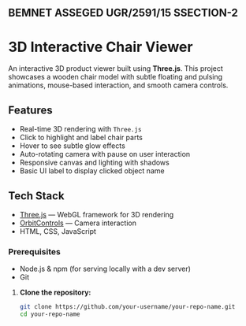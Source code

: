 ## BEMNET ASSEGED             UGR/2591/15             SSECTION-2

# 3D Interactive Chair Viewer

An interactive 3D product viewer built using **Three.js**. This project showcases a wooden chair model with subtle floating and pulsing animations, mouse-based interaction, and smooth camera controls.

## Features

- Real-time 3D rendering with `Three.js`
- Click to highlight and label chair parts
- Hover to see subtle glow effects
- Auto-rotating camera with pause on user interaction
- Responsive canvas and lighting with shadows
- Basic UI label to display clicked object name

## Tech Stack

- [Three.js](https://threejs.org/) — WebGL framework for 3D rendering
- [OrbitControls](https://threejs.org/docs/#examples/en/controls/OrbitControls) — Camera interaction
- HTML, CSS, JavaScript



### Prerequisites

- Node.js & npm (for serving locally with a dev server)
- Git


1. **Clone the repository:**
   ```bash
   git clone https://github.com/your-username/your-repo-name.git
   cd your-repo-name
